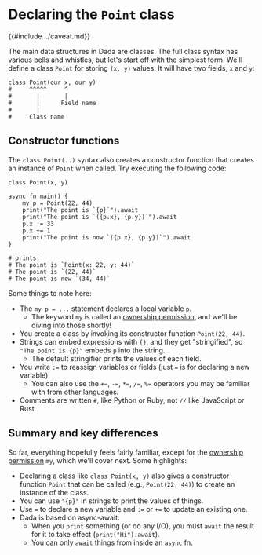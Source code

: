 # Declaring the `Point` class

{{#include ../caveat.md}}

The main data structures in Dada are classes. The full class syntax has various bells and whistles, but let's start off with the simplest form. We'll define a class `Point` for storing `(x, y)` values. It will have two fields, `x` and `y`:

```
class Point(our x, our y)
#     ^^^^^     ^
#       |       |
#       |      Field name
#       |
#     Class name
```

## Constructor functions

The `class Point(..)` syntax also creates a constructor function that creates an instance of `Point` when called. Try executing the following code:

```
class Point(x, y)

async fn main() {
    my p = Point(22, 44)
    print("The point is `{p}`").await
    print("The point is `({p.x}, {p.y})`").await
    p.x := 33
    p.x += 1
    print("The point is now `({p.x}, {p.y})`").await
}

# prints:
# The point is `Point(x: 22, y: 44)`
# The point is `(22, 44)`
# The point is now `(34, 44)`
```

Some things to note here:

* The `my p = ...` statement declares a local variable `p`.  
    * The keyword `my` is called an [ownership permission](./permissions.md), and we'll be diving into those shortly!
* You create a class by invoking its constructor function `Point(22, 44)`.
* Strings can embed expressions with `{}`, and they get "stringified", so `"The point is {p}"` embeds `p` into the string.
    * The default stringifier prints the values of each field.
* You write `:=` to reassign variables or fields (just `=` is for declaring a new variable).
    * You can also use the `+=`, `-=`, `*=`, `/=`, `%=` operators you may be familiar with from other languages.
* Comments are written `#`, like Python or Ruby, not `//` like JavaScript or Rust.

## Summary and key differences

So far, everything hopefully feels fairly familiar, except for the [ownership permission](./permissions.md) `my`, which we'll cover next. Some highlights:

* Declaring a class like `class Point(x, y)` also gives a constructor function `Point` that can be called (e.g., `Point(22, 44)`) to create an instance of the class.
* You can use `"{p}"` in strings to print the values of things.
* Use `=` to declare a new variable and `:=` or `+=` to update an existing one.
* Dada is based on async-await:
    * When you `print` something (or do any I/O), you must `await` the result for it to take effect (`print("Hi").await`).
    * You can only `await` things from inside an `async` fn.
